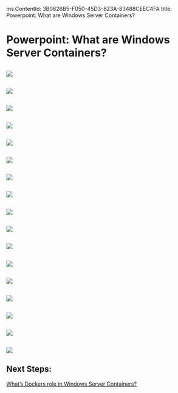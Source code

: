 ms.ContentId: 3B0626B5-F050-45D3-823A-83488CEEC4FA
title: Powerpoint: What are Windows Server Containers?

# Powerpoint: What are Windows Server Containers? #

![](media\slide26.png)
 -----
![](media\slide27.png)
 -----
![](media\slide28.png)
 -----
![](media\slide29.png)
 -----
![](media\slide30.png)
 -----
![](media\slide31.png)
 -----
![](media\slide32.png)
 -----
![](media\slide33.png)
 -----
![](media\slide34.png)
 -----
![](media\slide35.png)
 -----
![](media\slide36.png)
 -----
![](media\slide37.png)
 -----
![](media\slide38.png)
 -----
![](media\slide39.png)
 -----
![](media\slide40.png)
 -----
![](media\slide41.png)
 -----
![](media\slide42.png)
 -----


## Next Steps:
[What’s Dockers role in Windows Server Containers?](powerpoint5.md)
